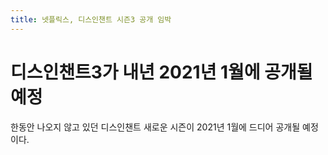 ```yaml
---
title: 넷플릭스, 디스인챈트 시즌3 공개 임박
---
```


# 디스인챈트3가 내년 2021년 1월에 공개될 예정

한동안 나오지 않고 있던 디스인챈트 새로운 시즌이 2021년 1월에 드디어 공개될 예정이다.
